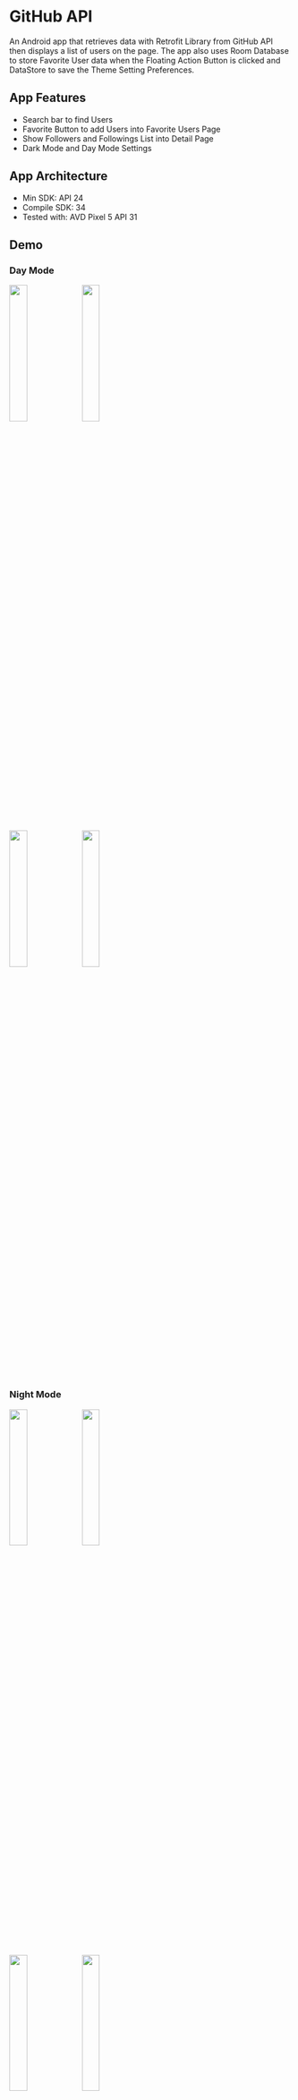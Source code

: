 # GitHub API
An Android app that retrieves data with Retrofit Library from GitHub API then displays a list of users on the page. The app also uses Room Database to store Favorite User data when the Floating Action Button is clicked and DataStore to save the Theme Setting Preferences.

## App Features
- Search bar to find Users
- Favorite Button to add Users into Favorite Users Page
- Show Followers and Followings List into Detail Page
- Dark Mode and Day Mode Settings

## App Architecture
- Min SDK: API 24
- Compile SDK: 34
- Tested with: AVD Pixel 5 API 31

## Demo
### Day Mode
<img src="https://github.com/zask45/GitHubAPI/assets/117462539/dd63aa5a-cc86-4636-8f47-cb07a5ffed31" width="25%" >
<img src="https://github.com/zask45/GitHubAPI/assets/117462539/ba0bac67-9977-4513-90cd-51d8d1bc4dcf" width="25%" ><br>
<img src="https://github.com/zask45/GitHubAPI/assets/117462539/fa158905-6dc5-4f3d-ad12-a3b5cf2efdaf" width="25%" >
<img src="https://github.com/zask45/GitHubAPI/assets/117462539/9e5c0934-bf30-41d4-9d4d-5346cd1724ef" width="25%" >

### Night Mode
<img src="https://github.com/zask45/GitHubAPI/assets/117462539/81d81bfd-54d0-4c79-a15c-a9ed0e30b148" width="25%" >
<img src="https://github.com/zask45/GitHubAPI/assets/117462539/b58a85f2-c36f-4c02-afab-513c2c28135c" width="25%" ><br>
<img src="https://github.com/zask45/GitHubAPI/assets/117462539/1f6038d5-0019-483c-90a9-76d749b8d4a7" width="25%" >
<img src="https://github.com/zask45/GitHubAPI/assets/117462539/419c9c3d-ef5a-4256-974d-e4e779b53419" width="25%" >






